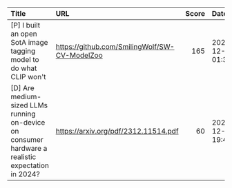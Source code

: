 | Title                                                                                             | URL                                           |   Score | Date                |
|:--------------------------------------------------------------------------------------------------|:----------------------------------------------|--------:|:--------------------|
| [P] I built an open SotA image tagging model to do what CLIP won't                                | https://github.com/SmilingWolf/SW-CV-ModelZoo |     165 | 2023-12-21 01:34:39 |
| [D] Are medium-sized LLMs running on-device on consumer hardware a realistic expectation in 2024? | https://arxiv.org/pdf/2312.11514.pdf          |      60 | 2023-12-20 19:48:50 |